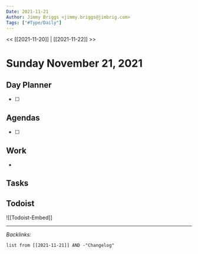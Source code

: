```yaml
---
Date: 2021-11-21
Author: Jimmy Briggs <jimmy.briggs@jimbrig.com>
Tags: ["#Type/Daily"]
---
```


<< [[2021-11-20]] | [[2021-11-22]] >>

# Sunday November 21, 2021

## Day Planner

- [ ] 

## Agendas

- [ ] 

## Work

- 

## Tasks

## Todoist

![[Todoist-Embed]]

***

*Backlinks:*

```dataview
list from [[2021-11-21]] AND -"Changelog"
```